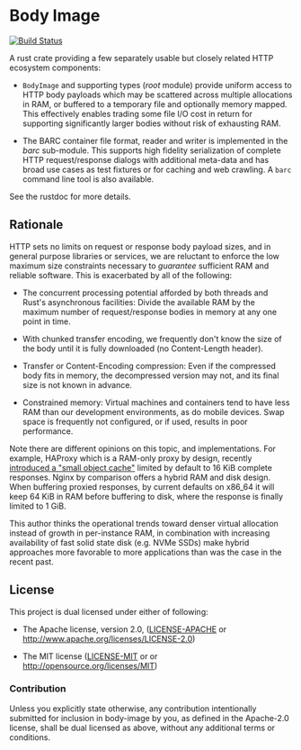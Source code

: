 # Body Image

[![Build Status](https://travis-ci.org/dekellum/body-image.svg?branch=master)](https://travis-ci.org/dekellum/body-image)

A rust crate providing a few separately usable but closely related HTTP
ecosystem components:

* `BodyImage` and supporting types (_root_ module) provide uniform access to
   HTTP body payloads which may be scattered across multiple allocations in
   RAM, or buffered to a temporary file and optionally memory mapped.  This
   effectively enables trading some file I/O cost in return for supporting
   significantly larger bodies without risk of exhausting RAM.

* The BARC container file format, reader and writer is implemented in the
  _barc_ sub-module.  This supports high fidelity serialization of complete
  HTTP request/response dialogs with additional meta-data and has broad use
  cases as test fixtures or for caching and web crawling.  A `barc` command
  line tool is also available.

See the rustdoc for more details.

## Rationale

HTTP sets no limits on request or response body payload sizes, and in general
purpose libraries or services, we are reluctant to enforce the low maximum
size constraints necessary to *guarantee* sufficient RAM and reliable
software. This is exacerbated by all of the following:

* The concurrent processing potential afforded by both threads and Rust's
  asynchronous facilities: Divide the available RAM by the maximum number of
  request/response bodies in memory at any one point in time.

* With chunked transfer encoding, we frequently don't know the size of the
  body until it is fully downloaded (no Content-Length header).

* Transfer or Content-Encoding compression: Even if the compressed body fits
  in memory, the decompressed version may not, and its final size is not known
  in advance.

* Constrained memory: Virtual machines and containers tend to have less RAM
  than our development environments, as do mobile devices. Swap space is
  frequently not configured, or if used, results in poor performance.

Note there are different opinions on this topic, and implementations. For
example, HAProxy which is a RAM-only proxy by design, recently [introduced a
"small object cache"][HAProxy] limited by default to 16 KiB complete
responses. Nginx by comparison offers a hybrid RAM and disk design. When
buffering proxied responses, by current defaults on x86_64 it will keep 64 KiB
in RAM before buffering to disk, where the response is finally limited to 1
GiB.

This author thinks the operational trends toward denser virtual allocation
instead of growth in per-instance RAM, in combination with increasing
availability of fast solid state disk (e.g. NVMe SSDs) make hybrid approaches
more favorable to more applications than was the case in the recent past.

[HAProxy]: https://www.haproxy.com/blog/whats-new-haproxy-1-8/

## License

This project is dual licensed under either of following:

* The Apache license, version 2.0, ([LICENSE-APACHE](LICENSE-APACHE)
  or http://www.apache.org/licenses/LICENSE-2.0)

* The MIT license ([LICENSE-MIT](LICENSE-MIT) or
  or http://opensource.org/licenses/MIT)

### Contribution

Unless you explicitly state otherwise, any contribution intentionally submitted
for inclusion in body-image by you, as defined in the Apache-2.0 license, shall be
dual licensed as above, without any additional terms or conditions.
